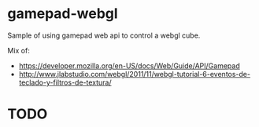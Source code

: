 # gamepad-webgl

Sample of using gamepad web api to control a webgl cube.

Mix of:

- https://developer.mozilla.org/en-US/docs/Web/Guide/API/Gamepad
- http://www.jlabstudio.com/webgl/2011/11/webgl-tutorial-6-eventos-de-teclado-y-filtros-de-textura/

# TODO
